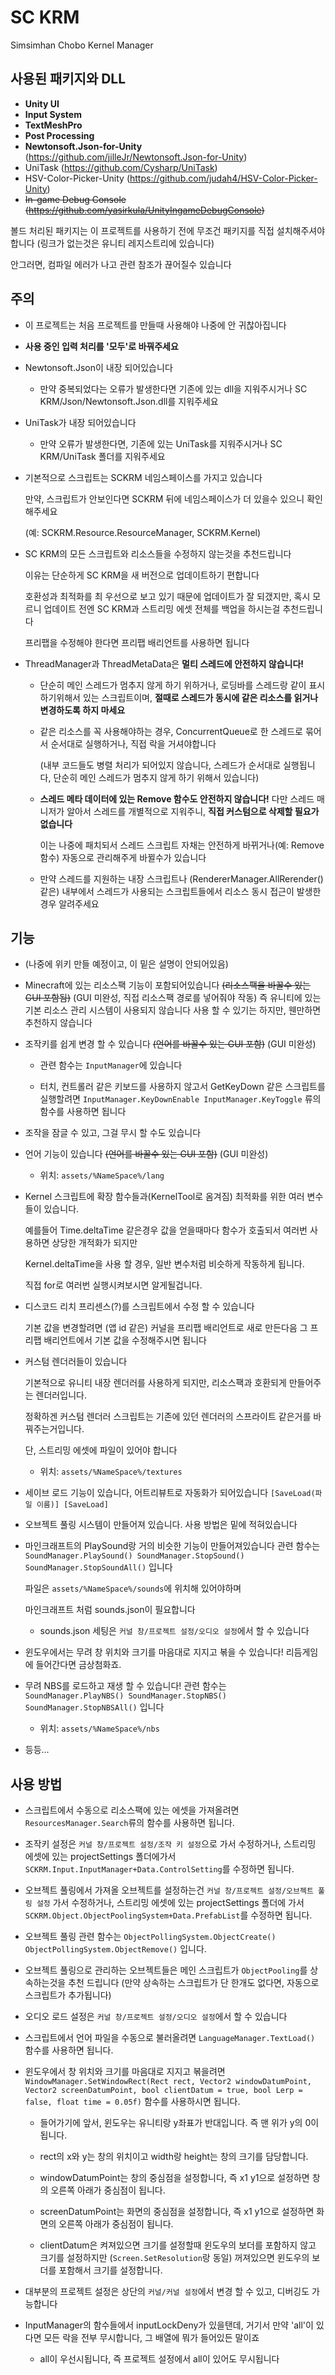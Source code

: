 # SC KRM
Simsimhan Chobo Kernel Manager

## 사용된 패키지와 DLL
- **Unity UI**
- **Input System**
- **TextMeshPro**
- **Post Processing**
- **Newtonsoft.Json-for-Unity** (https://github.com/jilleJr/Newtonsoft.Json-for-Unity)
- UniTask (https://github.com/Cysharp/UniTask)
- HSV-Color-Picker-Unity (https://github.com/judah4/HSV-Color-Picker-Unity)
- ~~In-game Debug Console (https://github.com/yasirkula/UnityIngameDebugConsole)~~

볼드 처리된 패키지는 이 프로젝트를 사용하기 전에 무조건 패키지를 직접 설치해주셔야 합니다 (링크가 없는것은 유니티 레지스트리에 있습니다)

안그러면, 컴파일 에러가 나고 관련 참조가 끊어질수 있습니다

## 주의
- 이 프로젝트는 처음 프로젝트를 만들때 사용해야 나중에 안 귀찮아집니다

- **사용 중인 입력 처리를 '모두'로 바꿔주세요**

- Newtonsoft.Json이 내장 되어있습니다

  - 만약 중복되었다는 오류가 발생한다면 기존에 있는 dll을 지워주시거나 SC KRM/Json/Newtonsoft.Json.dll를 지워주세요
  
- UniTask가 내장 되어있습니다 

  - 만약 오류가 발생한다면, 기존에 있는 UniTask를 지워주시거나 SC KRM/UniTask 폴더를 지워주세요

- 기본적으로 스크립트는 SCKRM 네임스페이스를 가지고 있습니다

  만약, 스크립트가 안보인다면 SCKRM 뒤에 네임스페이스가 더 있을수 있으니 확인해주세요

  (예: SCKRM.Resource.ResourceManager, SCKRM.Kernel)

- SC KRM의 모든 스크립트와 리소스들을 수정하지 않는것을 추천드립니다

  이유는 단순하게 SC KRM을 새 버전으로 업데이트하기 편합니다

  호환성과 최적화를 최 우선으로 보고 있기 때문에 업데이트가 잘 되갰지만, 혹시 모르니 업데이트 전엔 SC KRM과 스트리밍 에셋 전체를 백업을 하시는걸 추천드립니다

  프리팹을 수정해야 한다면 프리팹 배리언트를 사용하면 됩니다
  
- ThreadManager과 ThreadMetaData은 **멀티 스레드에 안전하지 않습니다!**
  
  - 단순히 메인 스레드가 멈추지 않게 하기 위하거나, 로딩바를 스레드랑 같이 표시하기위해서 있는 스크립트이며, **절때로 스레드가 동시에 같은 리소스를 읽거나 변경하도록 하지 마세요**
  
  - 같은 리소스를 꼭 사용해야하는 경우, ConcurrentQueue로 한 스레드로 묶어서 순서대로 실행하거나, 직접 락을 거셔야합니다
                   
    (내부 코드들도 병렬 처리가 되어있지 않습니다, 스레드가 순서대로 실행됩니다, 단순히 메인 스레드가 멈추지 않게 하기 위해서 있습니다)
  
  - **스레드 메타 데이터에 있는 Remove 함수도 안전하지 않습니다!** 다만 스레드 매니저가 알아서 스레드를 개별적으로 지워주니, **직접 커스텀으로 삭제할 필요가 없습니다**
  
    이는 나중에 패치되서 스레드 스크립트 자채는 안전하게 바뀌거나(예: Remove 함수) 자동으로 관리해주게 바뀔수가 있습니다
  
  - 만약 스레드를 지원하는 내장 스크립트나 (RendererManager.AllRerender() 같은) 내부에서 스레드가 사용되는 스크립트들에서 리소스 동시 접근이 발생한경우 알려주세요



## 기능
- (나중에 위키 만들 예정이고, 이 밑은 설명이 안되어있음)

- Minecraft에 있는 리소스팩 기능이 포함되어있습니다 ~~(리소스팩을 바꿀수 있는 GUI 포함됨)~~ (GUI 미완성, 직접 리소스팩 경로를 넣어줘야 작동)
  즉 유니티에 있는 기본 리소스 관리 시스템이 사용되지 않습니다
  사용 할 수 있기는 하지만, 웬만하면 추천하지 않습니다

- 조작키를 쉽게 변경 할 수 있습니다 ~~(언어를 바꿀수 있는 GUI 포함)~~ (GUI 미완성)
  
  - 관련 함수는 ``InputManager``에 있습니다

  - 터치, 컨트롤러 같은 키보드를 사용하지 않고서 GetKeyDown 같은 스크립트를 실행할려면 ``InputManager.KeyDownEnable InputManager.KeyToggle`` 류의 함수를 사용하면 됩니다

- 조작을 잠글 수 있고, 그걸 무시 할 수도 있습니다

- 언어 기능이 있습니다 ~~(언어를 바꿀수 있는 GUI 포함)~~ (GUI 미완성)

  - 위치: `assets/%NameSpace%/lang`

- Kernel 스크립트에 확장 함수들과(KernelTool로 옴겨짐) 최적화를 위한 여러 변수들이 있습니다.

  예를들어 Time.deltaTime 같은경우 값을 얻을때마다 함수가 호출되서 여러번 사용하면 상당한 개적화가 되지만

  Kernel.deltaTime을 사용 할 경우, 일반 변수처럼 비슷하게 작동하게 됩니다.

  직접 for로 여러번 실행시켜보시면 알게될겁니다.

- 디스코드 리치 프리센스(?)를 스크립트에서 수정 할 수 있습니다

  기본 값을 변경할려면 (앱 id 같은) 커널을 프리팹 배리언트로 새로 만든다음 그 프리팹 배리언트에서 기본 값을 수정해주시면 됩니다

- 커스텀 렌더러들이 있습니다

  기본적으로 유니티 내장 렌더러를 사용하게 되지만, 리소스팩과 호환되게 만들어주는 렌더러입니다.

  정확하겐 커스텀 렌더러 스크립트는 기존에 있던 렌더러의 스프라이트 같은거를 바꿔주는거입니다.

  단, 스트리밍 에셋에 파일이 있어야 합니다

  - 위치: `assets/%NameSpace%/textures`
  
- 세이브 로드 기능이 있습니다, 어트리뷰트로 자동화가 되어있습니다 ``[SaveLoad(파일 이름)] [SaveLoad]``

- 오브젝트 풀링 시스템이 만들어져 있습니다. 사용 방법은 밑에 적혀있습니다

- 마인크래프트의 PlaySound랑 거의 비슷한 기능이 만들어져있습니다 관련 함수는 `SoundManager.PlaySound() SoundManager.StopSound() SoundManager.StopSoundAll()` 입니다

  파일은 `assets/%NameSpace%/sounds`에 위치해 있어야하며
  
  마인크래프트 처럼 sounds.json이 필요합니다
  
  - sounds.json 세팅은 ``커널 창/프로젝트 설정/오디오 설정``에서 할 수 있습니다
  
- 윈도우에서는 무려 창 위치와 크기를 마음대로 지지고 볶을 수 있습니다! 리듬게임에 들어간다면 금상첨화죠.

- 무려 NBS를 로드하고 재생 할 수 있습니다! 관련 함수는 ``SoundManager.PlayNBS() SoundManager.StopNBS() SoundManager.StopNBSAll()`` 입니다

  - 위치: `assets/%NameSpace%/nbs`

- 등등...

## 사용 방법
- 스크립트에서 수동으로 리소스팩에 있는 에셋을 가져올려면 `ResourcesManager.Search`류의 함수를 사용하면 됩니다.

- 조작키 설정은 ``커널 창/프로젝트 설정/조작 키 설정``으로 가서 수정하거나, 스트리밍 에셋에 있는 projectSettings 폴더에가서 `SCKRM.Input.InputManager+Data.ControlSetting`를 수정하면 됩니다.

- 오브젝트 풀링에서 가져올 오브젝트를 설정하는건 `커널 창/프로젝트 설정/오브젝트 풀링 설정` 가서 수정하거나, 스트리밍 에셋에 있는 projectSettings 폴더에 가서 `SCKRM.Object.ObjectPoolingSystem+Data.PrefabList`를 수정하면 됩니다.

- 오브젝트 풀링 관련 함수는 `ObjectPollingSystem.ObjectCreate() ObjectPollingSystem.ObjectRemove()` 입니다.

- 오브젝트 풀링으로 관리하는 오브젝트들은 메인 스크립트가 ``ObjectPooling``를 상속하는것을 추천 드립니다 (만약 상속하는 스크립트가 단 한개도 없다면, 자동으로 스크립트가 추가됩니다)

- 오디오 로드 설정은 ``커널 창/프로젝트 설정/오디오 설정``에서 할 수 있습니다

- 스크립트에서 언어 파일을 수동으로 불러올려면 `LanguageManager.TextLoad()` 함수를 사용하면 됩니다.

- 윈도우에서 창 위치와 크기를 마음대로 지지고 볶을려면 `WindowManager.SetWindowRect(Rect rect, Vector2 windowDatumPoint, Vector2 screenDatumPoint, bool clientDatum = true, bool Lerp = false, float time = 0.05f)` 함수를 사용하시면 됩니다.
  
  - 들어가기에 앞서, 윈도우는 유니티랑 y좌표가 반대입니다. 즉 맨 위가 y의 0이 됩니다.
  
  - rect의 x와 y는 창의 위치이고 width랑 height는 창의 크기를 담당합니다.
  
  - windowDatumPoint는 창의 중심점을 설정합니다, 즉 x1 y1으로 설정하면 창의 오른쪽 아래가 중심점이 됩니다.
  
  - screenDatumPoint는 화면의 중심점을 설정합니다, 즉 x1 y1으로 설정하면 화면의 오른쪽 아래가 중심점이 됩니다.
  
  - clientDatum은 켜져있으면 크기를 설정할때 윈도우의 보더를 포함하지 않고 크기를 설정하지만 (`Screen.SetResolution`랑 동일) 꺼져있으면 윈도우의 보더를 포함해서 크기를 설정합니다.

- 대부분의 프로젝트 설정은 상단의 `커널/커널 설정`에서 변경 할 수 있고, 디버깅도 가능합니다

- InputManager의 함수들에서 inputLockDeny가 있을탠데, 거기서 만약 'all'이 있다면 모든 락을 전부 무시합니다, 그 배열에 뭐가 들어있든 말이죠
  - all이 우선시됩니다, 즉 프로젝트 설정에서 all이 있어도 무시됩니다
